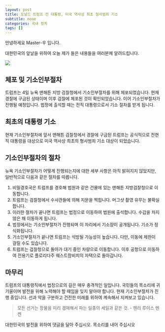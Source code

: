 ```yaml
---
layout: post
title: 도널드 트럼프 전 대통령, 미국 역사상 최초 형사범죄 기소
subtitle: none
categories: 국내 정치
tags: []
---
```


안녕하세요 Master-우 입니다.

대한민국의 앞날을 위하여 오늘 제가 들은 내용들을 여러분께 알려드립니다.





![](https://source.unsplash.com/800x450/?luxury)

##  체포 및 기소인부절차

트럼프는 4일 뉴욕 맨해튼 지방 검찰청에서 기소인부절차를 위해 체포되었습니다. 현재 경찰에 구금된 상태이며 이후 검찰에 체포된 것이 확인되었습니다. 이어 기소인부절차가 진행될 예정입니다. 법정에 출석할 때는 전직 대통령으로서 기소 절차를 받게 됩니다.

## 최초의 대통령 기소

현재 기소인부절차에 앞서 맨해튼 검찰청에서 경찰에 구금된 트럼프는 공식적으로 전현직 대통령을 대상으로 미국 역사상 최초의 형사범죄 기소 대상이 되었습니다.

## 기소인부절차의 절차

뉴욕 기소인부절차가 어떻게 진행되는지에 대한 세부 사항은 아직 밝혀지지 않았지만, 일반적으로 다음과 같은 절차를 따릅니다.

1. 비밀경호국은 트럼프를 경호해 법원과 같은 건물에 있는 맨해튼 지방검찰청으로 이동합니다.
2. 트럼프는 검찰청에서 수사관들에 의해 지문을 찍힙니다. 머그샷 촬영 유무는 불확실합니다.
3. 이러한 절차가 끝나면 트럼프는 법정으로 이동하여 법원에 출석합니다. 수갑을 차지 않은 채 이동하게 됩니다.
4. 법정에서는 기소인부절차가 진행되며 이 자리에서 기소장이 공개됩니다. 기소가 정식화됩니다.
5. 기소인부절차가 끝나면 트럼프는 석방될 가능성이 높습니다. 다만, 이동에 제한이 걸릴 수도 있습니다.
6. 트럼프는 검찰청으로 돌아가 대기 중인 차량으로 이동합니다. 이후 공항으로 이동하여 전용기로 플로리다주 웨스트팜비치의 자택으로 돌아갑니다.

## 마무리

트럼프의 대통령직에서 법정으로의 길은 매우 충격적인 일입니다. 국민들의 목소리에 귀기울이며 발전을 위해 노력해야 할 때임을 잊지 말아야 합니다. 현재 기소인부절차가 진행 중입니다. 선과 악을 구분하고 건전한 미래를 위하여 계속해서 지켜보고 있습니다.


> 모든 선거는 장물을 미리 경매해서 파는 일종의 세일과 같은 것. - 헨리 루이스 멘켄

대한민국의 발전을 위하여 댓글을 달아 주십시오. 목소리를 내어 주십시오

